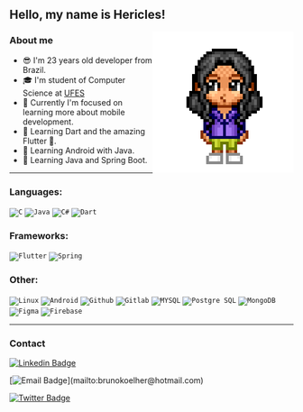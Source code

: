 ## Hello, my name is Hericles!

<img align=right alt="Pixel Art Avatar" src="./avatar.png">

### About me

<ul>
    <li>😎 I'm 23 years old developer from Brazil.</li>
    <li>🎓 I'm student of Computer Science at <a href="https://www.ufes.br/">UFES</a></li>
    <li>📱 Currently I'm focused on learning more about mobile development.</li>
    <li>📝 Learning Dart and the amazing Flutter 💜.</li>
    <li>📝 Learning Android with Java.</li>
    <li>📝 Learning Java and Spring Boot.</li>
<!--     <li>📝 Interested in Typescript and Javascript.</li> -->
<!--     <li>⚛️ Interested in React Native.</li> -->
</ul>

---

### Languages:

<code><img src="https://cdn.jsdelivr.net/gh/devicons/devicon/icons/c/c-original.svg"  width="40px" title="C"/></code>
<code><img src="https://cdn.jsdelivr.net/gh/devicons/devicon/icons/java/java-original.svg" width="40px" title="Java"/></code>
<code><img src="https://cdn.jsdelivr.net/gh/devicons/devicon/icons/csharp/csharp-original.svg" width="40px" title="C#"/></code>
<code><img src="https://cdn.jsdelivr.net/gh/devicons/devicon/icons/dart/dart-original.svg" width="40px" title="Dart"/></code>
<!-- Tenho muito pouco conhecimento nas linguagens comentadas, por isso optei por deixa-las assim -->
<!-- <code><img src="https://cdn.jsdelivr.net/gh/devicons/devicon/icons/html5/html5-original.svg" width="40px" title="Html"/></code> -->
<!-- <code><img src="https://cdn.jsdelivr.net/gh/devicons/devicon/icons/css3/css3-original.svg" width="40px" title="Css"/></code> -->
<!-- <code><img src="https://cdn.jsdelivr.net/gh/devicons/devicon/icons/javascript/javascript-original.svg" width="40px" title="Javascript"/></code> -->
<!-- <code><img src="https://cdn.jsdelivr.net/gh/devicons/devicon/icons/typescript/typescript-original.svg" width="40px" title="Typescript"/></code> -->

### Frameworks:

<!-- <code><img src="https://cdn.jsdelivr.net/gh/devicons/devicon/icons/bootstrap/bootstrap-original.svg" width="40px" title="Bootstrap"/></code> -->
<code><img src="https://cdn.jsdelivr.net/gh/devicons/devicon/icons/flutter/flutter-original.svg" width="40px" title="Flutter"/></code>
<code><img src="https://cdn.jsdelivr.net/gh/devicons/devicon/icons/spring/spring-original.svg" width="40px" title="Spring"/></code>

### Other:

<code><img src="https://cdn.jsdelivr.net/gh/devicons/devicon/icons/linux/linux-original.svg"  width="40px" title="Linux"/></code>
<code><img src="https://cdn.jsdelivr.net/gh/devicons/devicon/icons/android/android-original-wordmark.svg" width="40px" title="Android"/></code>
<code><img src="https://cdn.jsdelivr.net/gh/devicons/devicon/icons/github/github-original.svg"  width="40px" title="Github"/></code>
<code><img src="https://cdn.jsdelivr.net/gh/devicons/devicon/icons/gitlab/gitlab-original.svg"  width="40px" title="Gitlab"/></code>
<code><img src="https://cdn.jsdelivr.net/gh/devicons/devicon/icons/mysql/mysql-original.svg"  width="40px" title="MYSQL"/></code>
<code><img src="https://cdn.jsdelivr.net/gh/devicons/devicon/icons/postgresql/postgresql-original.svg"  width="40px" title="Postgre SQL"/></code>
<code><img src="https://cdn.jsdelivr.net/gh/devicons/devicon/icons/mongodb/mongodb-original.svg" width="40px" title="MongoDB"/></code>
<code><img src="https://cdn.jsdelivr.net/gh/devicons/devicon/icons/figma/figma-original.svg"  width="40px" title="Figma"/></code>
<code><img src="https://cdn.jsdelivr.net/gh/devicons/devicon/icons/firebase/firebase-plain.svg"  width="40px" title="Firebase"/></code>

---
    
### Contact

[![Linkedin Badge](https://img.shields.io/badge/-Hericles%20Koelher-yellow?style=social&logo=linkedin&logoColor=0A66C2&link=https://www.linkedin.com/in/hericles-bruno-quaresma-koelher-9a2021209)](https://www.linkedin.com/in/hericles-bruno-quaresma-koelher-9a2021209)

[![Email Badge](https://img.shields.io/badge/-brunokoelher@hotmail.com-yellow?style=social&logo=microsoftoutlook&logoColor=0078D4&link="mailto:brunokoelher@hotmail.com")](mailto:brunokoelher@hotmail.com)

[![Twitter Badge](https://img.shields.io/badge/-@HericlesKoelher-grey?style=social&logo=twitter&logoColor=1DA1F2&link=https://twitter.com/HericlesKoelher)](https://twitter.com/HericlesKoelher)
